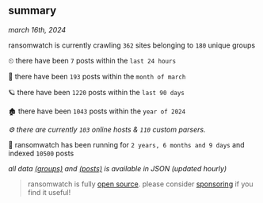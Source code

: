
## summary
_march 16th, 2024_

ransomwatch is currently crawling `362` sites belonging to `180` unique groups

⏲ there have been `7` posts within the `last 24 hours`

🦈 there have been `193` posts within the `month of march`

🪐 there have been `1220` posts within the `last 90 days`

🏚 there have been `1043` posts within the `year of 2024`

_⚙️ there are currently `103` online hosts & `110` custom parsers._

🦕 ransomwatch has been running for `2 years, 6 months and 9 days` and indexed `10500` posts

_all data  [(groups)](http://ransomwhat.telemetry.ltd/groups) and [(posts)](http://ransomwhat.telemetry.ltd/posts) is available in JSON (updated hourly)_

> ransomwatch is fully [open source](https://github.com/joshhighet/ransomwatch#ransomwatch--). please consider [sponsoring](https://github.com/sponsors/joshhighet) if you find it useful!
